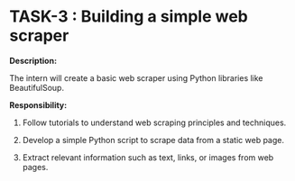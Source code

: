 # TASK-3 : Building a simple web scraper

**Description:**

  The intern will create a basic web scraper using Python libraries like BeautifulSoup.

**Responsibility:**

  1. Follow tutorials to understand web scraping principles and techniques.

  2. Develop a simple Python script to scrape data from a static web page.

  3. Extract relevant information such as text, links, or images from web pages.
